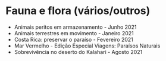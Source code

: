 # Fauna e flora (vários/outros)

* Animais peritos em armazenamento - Junho 2021
* Animais terrestres em movimento - Janeiro 2021
* Costa Rica: preservar o paraíso - Fevereiro 2021
* Mar Vermelho - Edição Especial Viagens: Paraísos Naturais
* Sobrevivência no deserto do Kalahari - Agosto 2021
